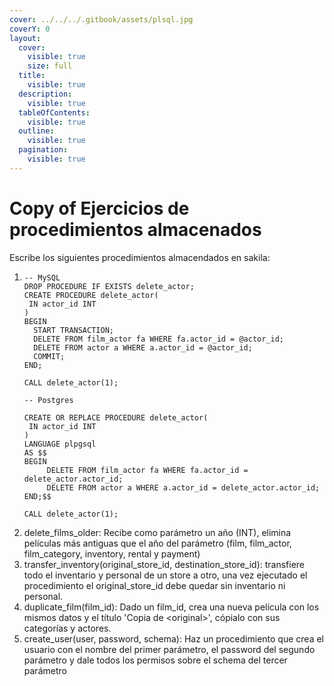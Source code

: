 ```yaml
---
cover: ../../../.gitbook/assets/plsql.jpg
coverY: 0
layout:
  cover:
    visible: true
    size: full
  title:
    visible: true
  description:
    visible: true
  tableOfContents:
    visible: true
  outline:
    visible: true
  pagination:
    visible: true
---
```


# Copy of Ejercicios de procedimientos almacenados

Escribe los siguientes procedimientos almacendados en sakila:

1. ```plsql
   -- MySQL
   DROP PROCEDURE IF EXISTS delete_actor;
   CREATE PROCEDURE delete_actor(
   	IN actor_id INT
   )
   BEGIN
     START TRANSACTION;
     DELETE FROM film_actor fa WHERE fa.actor_id = @actor_id;
     DELETE FROM actor a WHERE a.actor_id = @actor_id;
     COMMIT;
   END;

   CALL delete_actor(1);

   -- Postgres

   CREATE OR REPLACE PROCEDURE delete_actor(
   	IN actor_id INT
   )
   LANGUAGE plpgsql
   AS $$
   BEGIN
     	DELETE FROM film_actor fa WHERE fa.actor_id = delete_actor.actor_id;
     	DELETE FROM actor a WHERE a.actor_id = delete_actor.actor_id;
   END;$$

   CALL delete_actor(1);
   ```
2. delete\_films\_older:  Recibe como parámetro un año (INT),  elimina películas más antiguas que el año del parámetro (film, film\_actor, film\_category, inventory, rental y payment)
3. transfer\_inventory(original\_store\_id, destination\_store\_id): transfiere todo el inventario y personal de un store a otro, una vez ejecutado el procedimiento el original\_store\_id debe quedar sin inventario ni personal.
4. duplicate\_film(film\_id): Dado un film\_id, crea una nueva película con los mismos datos y el título 'Copia de \<original>', cópialo con sus categorías y actores.
5. create\_user(user, password, schema): Haz un procedimiento que crea el usuario con el nombre del primer parámetro, el password del segundo parámetro y dale todos los permisos sobre el schema del tercer parámetro
